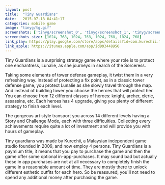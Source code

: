 ```yaml
---
layout: post
title:  "Tiny Guardians"
date:   2015-07-18 04:41:17
categories: mobile game
image: "tinyg/tg.gif"
screenshots: ['tinyg/screenshot_0', 'tinyg/screenshot_1', 'tinyg/screenshot_2', 'tinyg/screenshot_3']
screenshots_size: [1024, 768, 1024, 768, 1024, 768, 1024, 768]
link_play: https://play.google.com/store/apps/details?id=com.kurechii.tinyguardians
link_apple: https://itunes.apple.com/app/id893448956
---
```

Tiny Guardians is a surprising strategy game where your role is to protect one enchantress, Lunalie, as she journeys in search of the Sorceress.<!--more-->

Taking some elements of tower defense gameplay, it twist them in a very refreshing way. Instead of protecting a fix point, as in a classic tower defense game, you protect Lunalie as she slowly travel through the map. And instead of building tower you choose the heroes that will protect her. You can choose from 12 different classes of heroes: knight, archer, cleric, assassins, etc. Each heroes has 4 upgrade, giving you plenty of different strategy to finish each level.

The gorgeous art style transport you across 14 different levels having a Story and Challenge Mode, each with three difficulties. Collecting every achievements require quite a lot of investment and will provide you with hours of gameplay.

Tiny guardians was made by Kurechii, a Malaysian independent game studio founded in 2009, and now employ 4 persons. Tiny Guardians is a paymium title, it means that you pay to purchase the game and then the game offer some optional in-app-purchases. It may sound bad but actually these in app purchases are not at all necessary to completely finish the game in a reasonable amount of time. They are mostly there to unlock different esthetic outfits for each hero. So be reassured, you'll not need to spend any additional money after purchasing the game.
